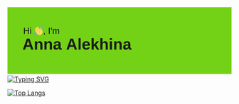 <img src="header.png" alt="альтернативный текст">
<a href="https://git.io/typing-svg"><img src="https://readme-typing-svg.demolab.com?font=Fira+Code&pause=1000&color=44F700&background=4DFBFF00&center=true&width=435&lines=Computer+science+student;Computer+vision+engineer" alt="Typing SVG" /></a>

[![Top Langs](https://github-readme-stats.vercel.app/api/top-langs/?username=anuraghazra&layout=compact)](https://github.com/anuraghazra/github-readme-stats)

<!--
[![Typing SVG](https://readme-typing-svg.demolab.com?font=Fira+Code&pause=1000&color=44F700&background=4DFBFF00&center=true&width=435&lines=Computer+science+student;Computer+vision+engineer)](https://git.io/typing-svg)
-->
<!--
**AnnAlekh/AnnAlekh** is a ✨ _special_ ✨ repository because its `README.md` (this file) appears on your GitHub profile.

Here are some ideas to get you started:

- 🔭 I’m currently working on ...
- 🌱 I’m currently learning ...
- 👯 I’m looking to collaborate on ...
- 🤔 I’m looking for help with ...
- 💬 Ask me about ...
- 📫 How to reach me: ...
- 😄 Pronouns: ...
- ⚡ Fun fact: ...
-->

